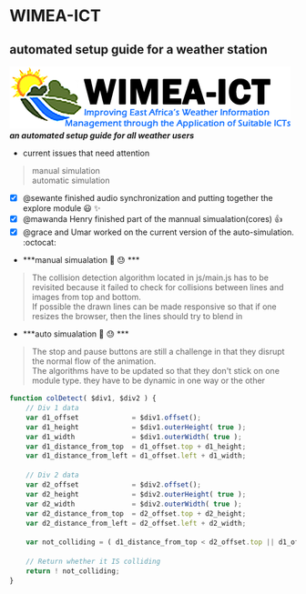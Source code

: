# WIMEA-ICT</br>
## automated setup guide for a weather station</br>
![the_pic logo](images/WIMEA.png)</br>
***an automated setup guide for all weather users***
- current issues that need attention
> manual simulation</br>
> automatic simulation</br>
- [x] @sewante finished audio synchronization and putting together the explore module :smiley: :sparkles:</br>
- [x] @mawanda Henry finished part of the mannual simualation(cores) :+1:</br>
- [x] @grace and Umar worked on the current version of the auto-simulation. :octocat:</br>

- ***manual simualation :grimacing: :sweat: ***
> The collision detection algorithm located in js/main.js has to be revisited because it failed to check for collisions between lines and images from top and bottom.</br>
> If possible the drawn lines can be made responsive so  that if one resizes the browser, then the lines should try to blend in

- ***auto simualation :grimacing: :sweat: ***
> The stop and pause buttons are still a challenge in that they disrupt the normal flow of the animation.</br>
> The algorithms have to be updated so that they don't stick on one module type. they have to be dynamic in one way or the other
```javascript
function colDetect( $div1, $div2 ) {
	// Div 1 data
	var d1_offset             = $div1.offset();
	var d1_height             = $div1.outerHeight( true );
	var d1_width              = $div1.outerWidth( true );
	var d1_distance_from_top  = d1_offset.top + d1_height;
	var d1_distance_from_left = d1_offset.left + d1_width;

	// Div 2 data
	var d2_offset             = $div2.offset();
	var d2_height             = $div2.outerHeight( true );
	var d2_width              = $div2.outerWidth( true );
	var d2_distance_from_top  = d2_offset.top + d2_height;
	var d2_distance_from_left = d2_offset.left + d2_width;

	var not_colliding = ( d1_distance_from_top < d2_offset.top || d1_offset.top > d2_distance_from_top || d1_distance_from_left < d2_offset.left || d1_offset.left > d2_distance_from_left );

	// Return whether it IS colliding
	return ! not_colliding;
}
```
